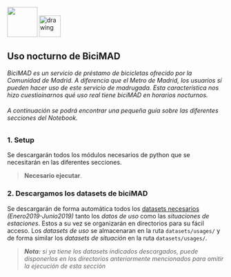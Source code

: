 <img src="https://www.ucm.es/data/cont/docs/3-2016-07-21-EscudoUCMTransparenteBig.png" height="70"/>              <img src="https://upload.wikimedia.org/wikipedia/commons/c/cf/Logo_Bicimad_-_EMT.png" alt="drawing" height="50"/>

## Uso nocturno de BiciMAD

*BiciMAD es un servicio de préstamo de bicicletas ofrecido por la Comunidad de Madrid. A diferencia que el Metro de Madrid, los usuarios sí pueden hacer uso de este servicio de madrugada. Esta característica nos hizo cuestioinarnos qué uso real tiene biciMAD en horarios nocturnos.*

###### A continuación se podrá encontrar una pequeña guía sobre las diferentes secciones del Notebook.

### 1. Setup
Se descargarán todos los módulos necesarios de python que se necesitarán en las diferentes secciones.
> **Necesario ejecutar**.

### 2. Descargamos los datasets de biciMAD
Se descargarán de forma automática todos los [datasets necesarios](https://opendata.emtmadrid.es/Datos-estaticos/Datos-generales-(1)) *(Enero2019-Junio2019)*  tanto los *datos de uso* como las *situaciones de estaciones*. Estos a su vez se organizarán en directorios para su fácil acceso. Los *datasets de uso* se almacenaran en la ruta `datasets/usages/` y de forma similar los *datasets de situación* en la ruta `datasets/usages/`. 
> ***Nota:** si ya tiene los datasets indicados descargados, puede disponerlos en los directorios anteriormente mencionados para omitir la ejecución de esta sección*
